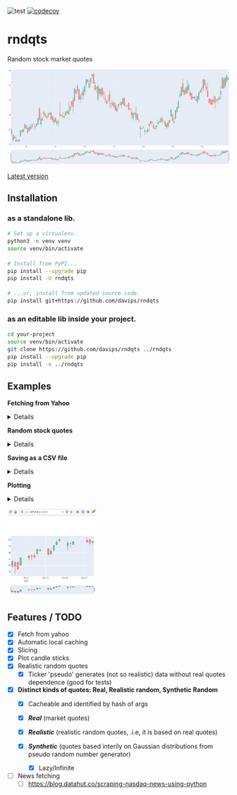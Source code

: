 ![test](https://github.com/davips/rndqts/workflows/test/badge.svg)
[![codecov](https://codecov.io/gh/davips/rndqts/branch/main/graph/badge.svg)](https://codecov.io/gh/davips/rndqts)

# rndqts
Random stock market quotes

<img src="https://raw.githubusercontent.com/davips/rndqts/main/chart.png">

[Latest version](https://github.com/davips/rndqts)

## Installation
### as a standalone lib.
```bash
# Set up a virtualenv. 
python3 -m venv venv
source venv/bin/activate

# Install from PyPI...
pip install --upgrade pip
pip install -U rndqts

# ...or, install from updated source code.
pip install git+https://github.com/davips/rndqts
```

### as an editable lib inside your project.
```bash
cd your-project
source venv/bin/activate
git clone https://github.com/davips/rndqts ../rndqts
pip install --upgrade pip
pip install -e ../rndqts
```

## Examples

**Fetching from Yahoo**
<details>
<p>

```python3
from rndqts import Real

print(Real("VALE3.sa").data)
"""
                 Open       High        Low      Close    Volume
Date                                                            
2020-12-01  79.830002  81.500000  79.250000  81.250000  61441200
2020-12-02  80.900002  81.250000  77.309998  79.839996  53703300
2020-12-03  81.000000  81.050003  78.610001  78.959999  35158600
2020-12-04  80.099998  82.680000  80.099998  82.269997  38441000
2020-12-07  82.419998  82.989998  81.669998  82.949997  27398500
2020-12-08  82.970001  83.300003  81.660004  82.900002  28598800
2020-12-09  83.099998  83.830002  82.220001  82.699997  26938500
2020-12-10  83.650002  85.220001  83.199997  85.000000  41230700
2020-12-11  84.620003  85.279999  84.400002  84.760002  17825100
2020-12-14  85.199997  85.220001  82.949997  83.550003  20931700
2020-12-15  83.550003  85.379997  83.550003  84.500000  18762800
2020-12-16  84.900002  86.230003  84.360001  86.220001  23038300
2020-12-17  86.500000  87.949997  86.169998  87.199997  21367800
2020-12-18  87.620003  88.349998  87.430000  88.190002  13534400
2020-12-21  86.150002  87.400002  84.779999  86.860001  31877300
2020-12-22  86.860001  86.989998  85.430000  86.940002  23157000
2020-12-23  86.529999  87.529999  86.400002  87.360001  17710200
2020-12-28  87.790001  88.580002  87.080002  87.309998  26001300
2020-12-29  87.970001  88.199997  86.510002  87.070000  19727500
2020-12-30  87.190002  87.589996  86.650002  87.449997  30102700
"""
```


</p>
</details>

**Random stock quotes**
<details>
<p>

```python3
from rndqts import Realistic
from rndqts import Real

# Real quotes to fetch from Yahoo.
r1 = Real("PETR4.sa")
r2 = Real("CSNA3.sa")
r3 = Real("VALE3.sa")
r4 = Real("USIM5.sa")

# Generating random quotes.
print(Realistic([r1, r2, r3, r4]).data)
"""
        Open    High     Low   Close  Volume
Date                                        
0      99.82  100.73   99.13   99.18   12499
1     101.52  109.90  101.52  109.59   15623
2     109.51  112.20  105.65  111.46   11805
3     111.59  112.56  110.18  110.30   10416
4     110.80  111.08  109.94  110.61   13019
...      ...     ...     ...     ...     ...
147    92.05   93.28   92.05   92.82       5
148    92.34   94.85   92.32   94.16       5
149    93.27   97.09   91.75   93.43       7
150    93.76   97.64   92.09   96.71       7
151    96.71  104.32   96.71  100.05       9

[152 rows x 5 columns]
"""
```

```python3


```


</p>
</details>

**Saving as a CSV file**
<details>
<p>

```python3
from rndqts import Real

Real("VALE3.sa").data.to_csv("/tmp/myfile.csv")


```


</p>
</details>

**Plotting**
<details>
<p>

```python3
from rndqts import Real

Real("VALE3.sa").plot()
"""
Fetching VALE3.sa ...
[*********************100%***********************]  1 of 1 completed
"""

```


</p>
</details>

<p><a href="https://github.com/davips/rndqts/blob/main/examples/plotvale3.png">
<img src="https://raw.githubusercontent.com/davips/rndqts/main/examples/plotvale3.png" alt="Output as a browser window" width="200" height="200">
</a></p>


## Features / TODO

* [x] Fetch from yahoo
* [x] Automatic local caching
* [x] Slicing
* [x] Plot candle sticks
* [x] Realistic random quotes
  * [x] Ticker 'pseudo' generates (not so realistic) data without real quotes dependence (good for tests)

* [x] **Distinct kinds of quotes: Real, Realistic random, Synthetic Random**
  * [x] Cacheable and identified by hash of args
  
  * [x] ***Real*** (market quotes)
  * [x] ***Realistic*** (realistic random quotes, .i.e, it is based on real quotes)
  * [x] ***Synthetic*** (quotes based interily on Gaussian distributions from pseudo random number generator)
    * [x] Lazy/Infinite

* [ ] News fetching
    * [ ] https://blog.datahut.co/scraping-nasdaq-news-using-python
